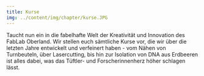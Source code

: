 ```yaml
---
title: Kurse
img: ../content/img/chapter/kurse.JPG
---
```


Taucht nun ein in die fabelhafte Welt der Kreativität und Innovation des FabLab Oberland. Wir stellen euch sämtliche Kurse vor, die wir über die letzten Jahre entwickelt und verfeinert haben - vom Nähen von Turnbeuteln, über Lasercutting, bis hin zur Isolation von DNA aus Erdbeeren ist alles dabei, was das Tüftler- und Forscherinnenherz höher schlagen lässt.
